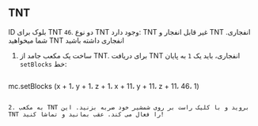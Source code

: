 ## TNT

ID بلوک برای TNT `46`. دو نوع TNT وجود دارد: TNT غیر قابل انفجار و TNT انفجاری. شما میخواهید TNT انفجاری داشته باشید

1. ساخت یک مکعب جامد از TNT. برای دریافت TNT انفجاری، باید یک `1` به پایان `setBlocks` خط:
    
    ```python
mc.setBlocks (x + 1، y + 1، z + 1، x + 11، y + 11، z + 11، 46، 1)
```

2. به مکعب TNT بروید و با کلیک راست بر روی شمشیر خود ضربه بزنید. این TNT را فعال می کند. عقب بمانید و تماشا کنید!